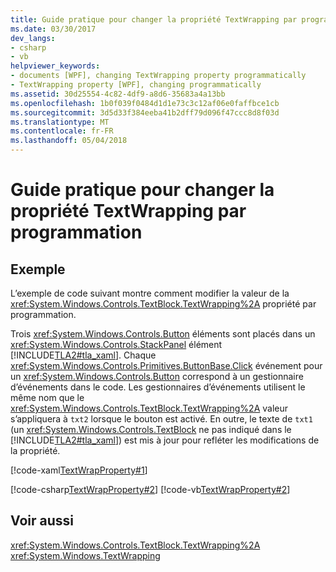 ```yaml
---
title: Guide pratique pour changer la propriété TextWrapping par programmation
ms.date: 03/30/2017
dev_langs:
- csharp
- vb
helpviewer_keywords:
- documents [WPF], changing TextWrapping property programmatically
- TextWrapping property [WPF], changing programmatically
ms.assetid: 30d25554-4c82-4df9-a8d6-35683a4a13bb
ms.openlocfilehash: 1b0f039f0484d1d1e73c3c12af06e0faffbce1cb
ms.sourcegitcommit: 3d5d33f384eeba41b2dff79d096f47ccc8d8f03d
ms.translationtype: MT
ms.contentlocale: fr-FR
ms.lasthandoff: 05/04/2018
---
```

# <a name="how-to-change-the-textwrapping-property-programmatically"></a>Guide pratique pour changer la propriété TextWrapping par programmation
## <a name="example"></a>Exemple  
 L’exemple de code suivant montre comment modifier la valeur de la <xref:System.Windows.Controls.TextBlock.TextWrapping%2A> propriété par programmation.  
  
 Trois <xref:System.Windows.Controls.Button> éléments sont placés dans un <xref:System.Windows.Controls.StackPanel> élément [!INCLUDE[TLA2#tla_xaml](../../../../includes/tla2sharptla-xaml-md.md)]. Chaque <xref:System.Windows.Controls.Primitives.ButtonBase.Click> événement pour un <xref:System.Windows.Controls.Button> correspond à un gestionnaire d’événements dans le code. Les gestionnaires d’événements utilisent le même nom que le <xref:System.Windows.Controls.TextBlock.TextWrapping%2A> valeur s’appliquera à `txt2` lorsque le bouton est activé. En outre, le texte de `txt1` (un <xref:System.Windows.Controls.TextBlock> ne pas indiqué dans le [!INCLUDE[TLA2#tla_xaml](../../../../includes/tla2sharptla-xaml-md.md)]) est mis à jour pour refléter les modifications de la propriété.  
  
 [!code-xaml[TextWrapProperty#1](../../../../samples/snippets/visualbasic/VS_Snippets_Wpf/TextWrapProperty/VisualBasic/Pane1.xaml#1)]  
  
 [!code-csharp[TextWrapProperty#2](../../../../samples/snippets/csharp/VS_Snippets_Wpf/TextWrapProperty/CSharp/Window1.xaml.cs#2)]
 [!code-vb[TextWrapProperty#2](../../../../samples/snippets/visualbasic/VS_Snippets_Wpf/TextWrapProperty/VisualBasic/Pane1.xaml.vb#2)]  
  
## <a name="see-also"></a>Voir aussi  
 <xref:System.Windows.Controls.TextBlock.TextWrapping%2A>  
 <xref:System.Windows.TextWrapping>
